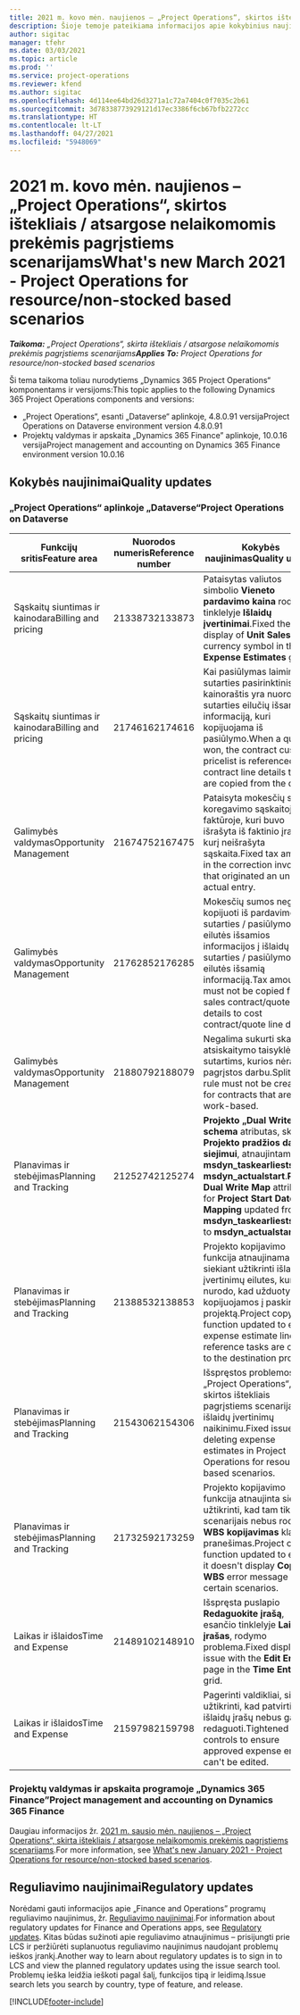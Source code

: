 ```yaml
---
title: 2021 m. kovo mėn. naujienos – „Project Operations“, skirtos ištekliais / atsargose nelaikomomis prekėmis pagrįstiems scenarijams
description: Šioje temoje pateikiama informacijos apie kokybinius naujinimus, pasiekiamus 2021 m. kovo mėn. „Project Operations”, skirtos ištekliais / atsargose nelaikomomis prekėmis pagrįstiems scenarijams, leidime.
author: sigitac
manager: tfehr
ms.date: 03/03/2021
ms.topic: article
ms.prod: ''
ms.service: project-operations
ms.reviewer: kfend
ms.author: sigitac
ms.openlocfilehash: 4d114ee64bd26d3271a1c72a7404c0f7035c2b61
ms.sourcegitcommit: 3d78338773929121d17ec3386f6cb67bfb2272cc
ms.translationtype: HT
ms.contentlocale: lt-LT
ms.lasthandoff: 04/27/2021
ms.locfileid: "5948069"
---
```

# <a name="whats-new-march-2021---project-operations-for-resourcenon-stocked-based-scenarios"></a><span data-ttu-id="238ae-103">2021 m. kovo mėn. naujienos – „Project Operations“, skirtos ištekliais / atsargose nelaikomomis prekėmis pagrįstiems scenarijams</span><span class="sxs-lookup"><span data-stu-id="238ae-103">What's new March 2021 - Project Operations for resource/non-stocked based scenarios</span></span>

<span data-ttu-id="238ae-104">_**Taikoma:** „Project Operations“, skirta ištekliais / atsargose nelaikomomis prekėmis pagrįstiems scenarijams_</span><span class="sxs-lookup"><span data-stu-id="238ae-104">_**Applies To:** Project Operations for resource/non-stocked based scenarios_</span></span>

<span data-ttu-id="238ae-105">Ši tema taikoma toliau nurodytiems „Dynamics 365 Project Operations“ komponentams ir versijoms:</span><span class="sxs-lookup"><span data-stu-id="238ae-105">This topic applies to the following Dynamics 365 Project Operations components and versions:</span></span>

- <span data-ttu-id="238ae-106">„Project Operations“, esanti „Dataverse“ aplinkoje, 4.8.0.91 versija</span><span class="sxs-lookup"><span data-stu-id="238ae-106">Project Operations on Dataverse environment version 4.8.0.91</span></span> 
- <span data-ttu-id="238ae-107">Projektų valdymas ir apskaita „Dynamics 365 Finance” aplinkoje, 10.0.16 versija</span><span class="sxs-lookup"><span data-stu-id="238ae-107">Project management and accounting on Dynamics 365 Finance environment version 10.0.16</span></span> 

## <a name="quality-updates"></a><span data-ttu-id="238ae-108">Kokybės naujinimai</span><span class="sxs-lookup"><span data-stu-id="238ae-108">Quality updates</span></span>

### <a name="project-operations-on-dataverse"></a><span data-ttu-id="238ae-109">„Project Operations“ aplinkoje „Dataverse“</span><span class="sxs-lookup"><span data-stu-id="238ae-109">Project Operations on Dataverse</span></span>


| <span data-ttu-id="238ae-110">**Funkcijų sritis**</span><span class="sxs-lookup"><span data-stu-id="238ae-110">**Feature area**</span></span> | <span data-ttu-id="238ae-111">**Nuorodos numeris**</span><span class="sxs-lookup"><span data-stu-id="238ae-111">**Reference number**</span></span> | <span data-ttu-id="238ae-112">**Kokybės naujinimas**</span><span class="sxs-lookup"><span data-stu-id="238ae-112">**Quality update**</span></span> |
| --- | --- | --- |
| <span data-ttu-id="238ae-113">Sąskaitų siuntimas ir kainodara</span><span class="sxs-lookup"><span data-stu-id="238ae-113">Billing and pricing</span></span> | <span data-ttu-id="238ae-114">2133873</span><span class="sxs-lookup"><span data-stu-id="238ae-114">2133873</span></span> | <span data-ttu-id="238ae-115">Pataisytas valiutos simbolio **Vieneto pardavimo kaina** rodinys tinklelyje **Išlaidų įvertinimai**.</span><span class="sxs-lookup"><span data-stu-id="238ae-115">Fixed the display of **Unit Sales Price** currency symbol in the **Expense Estimates** grid.</span></span> |
| <span data-ttu-id="238ae-116">Sąskaitų siuntimas ir kainodara</span><span class="sxs-lookup"><span data-stu-id="238ae-116">Billing and pricing</span></span> | <span data-ttu-id="238ae-117">2174616</span><span class="sxs-lookup"><span data-stu-id="238ae-117">2174616</span></span> | <span data-ttu-id="238ae-118">Kai pasiūlymas laimimas, sutarties pasirinktinis kainoraštis yra nuoroda į sutarties eilučių išsamią informaciją, kuri kopijuojama iš pasiūlymo.</span><span class="sxs-lookup"><span data-stu-id="238ae-118">When a quote is won, the contract custom pricelist is referenced on contract line details that are copied from the quote.</span></span> |
| <span data-ttu-id="238ae-119">Galimybės valdymas</span><span class="sxs-lookup"><span data-stu-id="238ae-119">Opportunity Management</span></span> | <span data-ttu-id="238ae-120">2167475</span><span class="sxs-lookup"><span data-stu-id="238ae-120">2167475</span></span> | <span data-ttu-id="238ae-121">Pataisyta mokesčių suma koregavimo sąskaitoje faktūroje, kuri buvo išrašyta iš faktinio įrašo, už kurį neišrašyta sąskaita.</span><span class="sxs-lookup"><span data-stu-id="238ae-121">Fixed tax amount in the correction invoice that originated an unbilled actual entry.</span></span> |
| <span data-ttu-id="238ae-122">Galimybės valdymas</span><span class="sxs-lookup"><span data-stu-id="238ae-122">Opportunity Management</span></span> | <span data-ttu-id="238ae-123">2176285</span><span class="sxs-lookup"><span data-stu-id="238ae-123">2176285</span></span> | <span data-ttu-id="238ae-124">Mokesčių sumos negalima kopijuoti iš pardavimo sutarties / pasiūlymo eilutės išsamios informacijos į išlaidų sutarties / pasiūlymo eilutės išsamią informaciją.</span><span class="sxs-lookup"><span data-stu-id="238ae-124">Tax amount must not be copied from sales contract/quote line details to cost contract/quote line details.</span></span> |
| <span data-ttu-id="238ae-125">Galimybės valdymas</span><span class="sxs-lookup"><span data-stu-id="238ae-125">Opportunity Management</span></span> | <span data-ttu-id="238ae-126">2188079</span><span class="sxs-lookup"><span data-stu-id="238ae-126">2188079</span></span> | <span data-ttu-id="238ae-127">Negalima sukurti skaidyto atsiskaitymo taisyklės sutartims, kurios nėra pagrįstos darbu.</span><span class="sxs-lookup"><span data-stu-id="238ae-127">Split billing rule must not be created for contracts that are not work-based.</span></span> |
| <span data-ttu-id="238ae-128">Planavimas ir stebėjimas</span><span class="sxs-lookup"><span data-stu-id="238ae-128">Planning and Tracking</span></span> | <span data-ttu-id="238ae-129">2125274</span><span class="sxs-lookup"><span data-stu-id="238ae-129">2125274</span></span> | <span data-ttu-id="238ae-130">**Projekto „Dual Write“ schema** atributas, skirtas **Projekto pradžios datos siejimui**, atnaujintam iš **msdyn\_taskearlieststart** į **msdyn\_actualstart**.</span><span class="sxs-lookup"><span data-stu-id="238ae-130">**Project Dual Write Map** attribute for **Project Start Date Mapping** updated from **msdyn\_taskearlieststart** to **msdyn\_actualstart**.</span></span> |
| <span data-ttu-id="238ae-131">Planavimas ir stebėjimas</span><span class="sxs-lookup"><span data-stu-id="238ae-131">Planning and Tracking</span></span> | <span data-ttu-id="238ae-132">2138853</span><span class="sxs-lookup"><span data-stu-id="238ae-132">2138853</span></span> | <span data-ttu-id="238ae-133">Projekto kopijavimo funkcija atnaujinama siekiant užtikrinti išlaidų įvertinimų eilutes, kurios nurodo, kad užduotys kopijuojamos į paskirties projektą.</span><span class="sxs-lookup"><span data-stu-id="238ae-133">Project copy function updated to ensure expense estimate lines that reference tasks are copied to the destination project.</span></span> |
| <span data-ttu-id="238ae-134">Planavimas ir stebėjimas</span><span class="sxs-lookup"><span data-stu-id="238ae-134">Planning and Tracking</span></span> | <span data-ttu-id="238ae-135">2154306</span><span class="sxs-lookup"><span data-stu-id="238ae-135">2154306</span></span> | <span data-ttu-id="238ae-136">Išspręstos problemos su „Project Operations“, skirtos ištekliais pagrįstiems scenarijams, išlaidų įvertinimų naikinimu.</span><span class="sxs-lookup"><span data-stu-id="238ae-136">Fixed issues with deleting expense estimates in Project Operations for resource-based scenarios.</span></span> |
| <span data-ttu-id="238ae-137">Planavimas ir stebėjimas</span><span class="sxs-lookup"><span data-stu-id="238ae-137">Planning and Tracking</span></span> | <span data-ttu-id="238ae-138">2173259</span><span class="sxs-lookup"><span data-stu-id="238ae-138">2173259</span></span> | <span data-ttu-id="238ae-139">Projekto kopijavimo funkcija atnaujinta siekiant užtikrinti, kad tam tikrais scenarijais nebus rodomas **WBS kopijavimas** klaidos pranešimas.</span><span class="sxs-lookup"><span data-stu-id="238ae-139">Project copy function updated to ensure it doesn't display **Copying WBS** error message in certain scenarios.</span></span> |
| <span data-ttu-id="238ae-140">Laikas ir išlaidos</span><span class="sxs-lookup"><span data-stu-id="238ae-140">Time and Expense</span></span> | <span data-ttu-id="238ae-141">2148910</span><span class="sxs-lookup"><span data-stu-id="238ae-141">2148910</span></span> | <span data-ttu-id="238ae-142">Išspręsta puslapio **Redaguokite įrašą**, esančio tinklelyje **Laiko įrašas**, rodymo problema.</span><span class="sxs-lookup"><span data-stu-id="238ae-142">Fixed display issue with the **Edit Entry** page in the **Time Entry** grid.</span></span> |
| <span data-ttu-id="238ae-143">Laikas ir išlaidos</span><span class="sxs-lookup"><span data-stu-id="238ae-143">Time and Expense</span></span> | <span data-ttu-id="238ae-144">2159798</span><span class="sxs-lookup"><span data-stu-id="238ae-144">2159798</span></span> | <span data-ttu-id="238ae-145">Pagerinti valdikliai, siekiant užtikrinti, kad patvirtintų išlaidų įrašų nebus galima redaguoti.</span><span class="sxs-lookup"><span data-stu-id="238ae-145">Tightened controls to ensure approved expense entries can't be edited.</span></span> |

### <a name="project-management-and-accounting-on-dynamics-365-finance"></a><span data-ttu-id="238ae-146">Projektų valdymas ir apskaita programoje „Dynamics 365 Finance”</span><span class="sxs-lookup"><span data-stu-id="238ae-146">Project management and accounting on Dynamics 365 Finance</span></span>

<span data-ttu-id="238ae-147">Daugiau informacijos žr. [2021 m. sausio mėn. naujienos – „Project Operations“, skirta ištekliais / atsargose nelaikomomis prekėmis pagrįstiems scenarijams](whats-new-jan-2021-resource-based.md).</span><span class="sxs-lookup"><span data-stu-id="238ae-147">For more information, see [What's new January 2021 - Project Operations for resource/non-stocked based scenarios](whats-new-jan-2021-resource-based.md).</span></span>

## <a name="regulatory-updates"></a><span data-ttu-id="238ae-148">Reguliavimo naujinimai</span><span class="sxs-lookup"><span data-stu-id="238ae-148">Regulatory updates</span></span>

<span data-ttu-id="238ae-149">Norėdami gauti informacijos apie „Finance and Operations” programų reguliavimo naujinimus, žr. [Reguliavimo naujinimai](/dynamics365/finance/localizations/regulatory-updates).</span><span class="sxs-lookup"><span data-stu-id="238ae-149">For information about regulatory updates for Finance and Operations apps, see [Regulatory updates](/dynamics365/finance/localizations/regulatory-updates).</span></span> <span data-ttu-id="238ae-150">Kitas būdas sužinoti apie reguliavimo atnaujinimus – prisijungti prie LCS ir peržiūrėti suplanuotus reguliavimo naujinimus naudojant problemų ieškos įrankį.</span><span class="sxs-lookup"><span data-stu-id="238ae-150">Another way to learn about regulatory updates is to sign in to LCS and view the planned regulatory updates using the issue search tool.</span></span> <span data-ttu-id="238ae-151">Problemų ieška leidžia ieškoti pagal šalį, funkcijos tipą ir leidimą.</span><span class="sxs-lookup"><span data-stu-id="238ae-151">Issue search lets you search by country, type of feature, and release.</span></span>


[!INCLUDE[footer-include](../includes/footer-banner.md)]